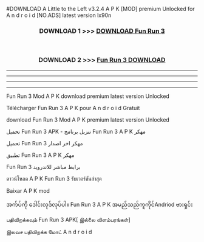 #DOWNLOAD A Little to the Left v3.2.4 A P K [MOD] premium Unlocked for A n d r o i d [NO.ADS] latest version lx90n 



<div align="center">

<h3>DOWNLOAD 1 >>> <a href="https://downloadmod1.web.app/?judul=Fun Run 3 ">DOWNLOAD Fun Run 3 </a></h3><br>

<h3>DOWNLOAD 2 >>> <a href="https://downloadmod1.web.app/?judul=Fun Run 3 ">Fun Run 3  DOWNLOAD </a></h3>

</div>


----------------------------------------------------------

----------------------------------------------------------

----------------------------------------------------------

----------------------------------------------------------


Fun Run 3  Mod A P K download premium latest version Unlocked

Télécharger Fun Run 3  A P K pour A n d r o i d Gratuit

download Fun Run 3  Mod A P K premium latest version Unlocked

تحميل Fun Run 3  APK - تنزيل برنامج Fun Run 3  A P K مهكر

تحميل Fun Run 3  مهكر اخر اصدار

تطبيق Fun Run 3  A P K مهكر

Fun Run 3  برابط مباشر للاندرويد

ดาวน์โหลด A P K Fun Run 3  รับเวอร์ชันล่าสุด

Baixar A P K mod

အက်ပ်ကို ဒေါင်းလုဒ်လုပ်ပါ။ Fun Run 3  A P K အမည်သည်ကူကိုင်Andriod ဗားရှင်း

பதிவிறக்கவும் Fun Run 3  APK[ இல்லை விளம்பரங்கள்] 
 
இலவச பதிவிறக்க மோட் A n d r o i d




